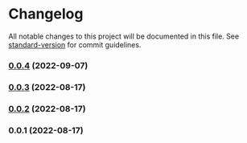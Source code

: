 # Changelog

All notable changes to this project will be documented in this file. See [standard-version](https://github.com/conventional-changelog/standard-version) for commit guidelines.

### [0.0.4](https://github.com/inbo/inbo-component-library/compare/v0.0.3...v0.0.4) (2022-09-07)

### [0.0.3](https://github.com/inbo/inbo-component-library/compare/v0.0.2...v0.0.3) (2022-08-17)

### [0.0.2](https://github.com/inbo/inbo-component-library/compare/v0.0.1...v0.0.2) (2022-08-17)

### 0.0.1 (2022-08-17)
